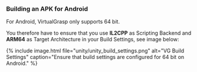 ### Building an APK for Android

For Android, VirtualGrasp only supports 64 bit. 

You therefore have to ensure that you use **IL2CPP** as Scripting Backend and **ARM64** as Target Architecture in your Build Settings, see image below:

{% include image.html file="unity/unity_build_settings.png" alt="VG Build Settings" caption="Ensure that build settings are configured for 64 bit on Android." %}